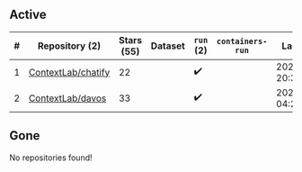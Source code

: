 ## Active
| # | Repository (2) | Stars (55) | Dataset | `run` (2) | `containers-run` | Last Modified |
| --- | --- | --- | --- | --- | --- | --- |
| 1 | [ContextLab/chatify](https://github.com/ContextLab/chatify) | 22 |  | :heavy_check_mark: |  | 2023-09-04 20:38:08+00:00 |
| 2 | [ContextLab/davos](https://github.com/ContextLab/davos) | 33 |  | :heavy_check_mark: |  | 2023-10-27 04:22:56+00:00 |

## Gone
No repositories found!
